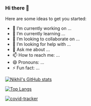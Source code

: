 ### Hi there 👋


Here are some ideas to get you started:

- 🔭 I’m currently working on ...
- 🌱 I’m currently learning ...
- 👯 I’m looking to collaborate on ...
- 🤔 I’m looking for help with ...
- 💬 Ask me about ...
- 📫 How to reach me: ...
- 😄 Pronouns: ...
- ⚡ Fun fact: ...


[![Nikhil's GitHub stats](https://github-readme-stats.vercel.app/api?username=Nikhil-Abraham)](https://github.com/Nikhil-Abraham/github-readme-stats)

[![Top Langs](https://github-readme-stats.vercel.app/api/top-langs/?username=Nikhil-Abraham)](https://github.com/Nikhil-Abraham/github-readme-stats)

[![covid-tracker](https://github-readme-stats.vercel.app/api/pin/?username=Nikhil-Abraham&repo=covid-tracker)](https://github.com/Nikhil-Abraham/covid-tracker)
